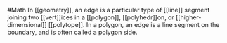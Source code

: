 #Math 
In [[geometry]], an edge is a particular type of [[line]] segment joining two [[vert]]ices in a [[polygon]], [[polyhedr]]on, or [[higher-dimensional]] [[polytope]]. In a polygon, an edge is a line segment on the boundary, and is often called a polygon side.